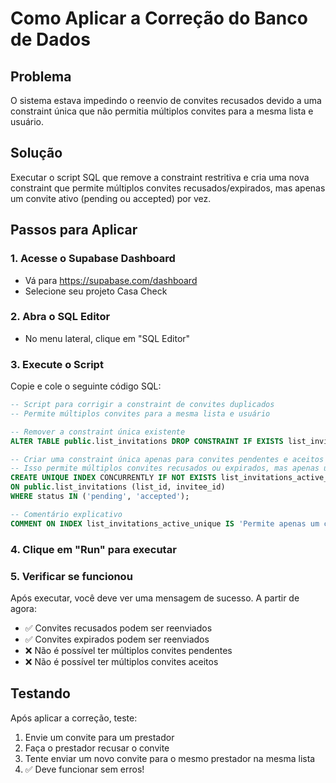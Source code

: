 # Como Aplicar a Correção do Banco de Dados

## Problema

O sistema estava impedindo o reenvio de convites recusados devido a uma constraint única que não permitia múltiplos convites para a mesma lista e usuário.

## Solução

Executar o script SQL que remove a constraint restritiva e cria uma nova constraint que permite múltiplos convites recusados/expirados, mas apenas um convite ativo (pending ou accepted) por vez.

## Passos para Aplicar

### 1. Acesse o Supabase Dashboard

- Vá para https://supabase.com/dashboard
- Selecione seu projeto Casa Check

### 2. Abra o SQL Editor

- No menu lateral, clique em "SQL Editor"

### 3. Execute o Script

Copie e cole o seguinte código SQL:

```sql
-- Script para corrigir a constraint de convites duplicados
-- Permite múltiplos convites para a mesma lista e usuário

-- Remover a constraint única existente
ALTER TABLE public.list_invitations DROP CONSTRAINT IF EXISTS list_invitations_list_id_invitee_id_key;

-- Criar uma constraint única apenas para convites pendentes e aceitos
-- Isso permite múltiplos convites recusados ou expirados, mas apenas um ativo
CREATE UNIQUE INDEX CONCURRENTLY IF NOT EXISTS list_invitations_active_unique
ON public.list_invitations (list_id, invitee_id)
WHERE status IN ('pending', 'accepted');

-- Comentário explicativo
COMMENT ON INDEX list_invitations_active_unique IS 'Permite apenas um convite ativo (pending ou accepted) por lista e usuário, mas múltiplos convites recusados/expirados';
```

### 4. Clique em "Run" para executar

### 5. Verificar se funcionou

Após executar, você deve ver uma mensagem de sucesso. A partir de agora:

- ✅ Convites recusados podem ser reenviados
- ✅ Convites expirados podem ser reenviados
- ❌ Não é possível ter múltiplos convites pendentes
- ❌ Não é possível ter múltiplos convites aceitos

## Testando

Após aplicar a correção, teste:

1. Envie um convite para um prestador
2. Faça o prestador recusar o convite
3. Tente enviar um novo convite para o mesmo prestador na mesma lista
4. ✅ Deve funcionar sem erros!
